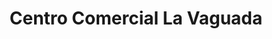 ---
title: "Centro Comercial La Vaguada"
url: /guadalajara/centro-comercial-la-vaguada/
shop: centro comercial
---